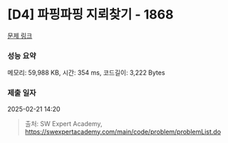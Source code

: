# [D4] 파핑파핑 지뢰찾기 - 1868 

[문제 링크](https://swexpertacademy.com/main/code/problem/problemDetail.do?contestProbId=AV5LwsHaD1MDFAXc) 

### 성능 요약

메모리: 59,988 KB, 시간: 354 ms, 코드길이: 3,222 Bytes

### 제출 일자

2025-02-21 14:20



> 출처: SW Expert Academy, https://swexpertacademy.com/main/code/problem/problemList.do